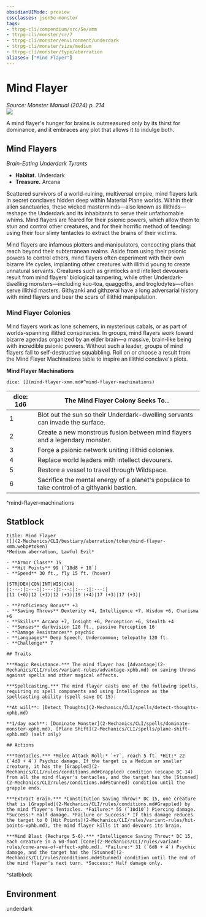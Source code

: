 ```yaml
---
obsidianUIMode: preview
cssclasses: json5e-monster
tags:
- ttrpg-cli/compendium/src/5e/xmm
- ttrpg-cli/monster/cr/7
- ttrpg-cli/monster/environment/underdark
- ttrpg-cli/monster/size/medium
- ttrpg-cli/monster/type/aberration
aliases: ["Mind Flayer"]
---
```

# Mind Flayer
*Source: Monster Manual (2024) p. 214*  
![](2-Mechanics/CLI/bestiary/aberration/img/mind-flayers.webp#right)

A mind flayer's hunger for brains is outmeasured only by its thirst for dominance, and it embraces any plot that allows it to indulge both.

## Mind Flayers

*Brain-Eating Underdark Tyrants*

- **Habitat.** Underdark  
- **Treasure.** Arcana  

Scattered survivors of a world-ruining, multiversal empire, mind flayers lurk in secret conclaves hidden deep within Material Plane worlds. Within their alien sanctuaries, these wicked masterminds—also known as illithids—reshape the Underdark and its inhabitants to serve their unfathomable whims. Mind flayers are feared for their psionic powers, which allow them to stun and control other creatures, and for their horrific method of feeding: using their four slimy tentacles to extract the brains of their victims.

Mind flayers are infamous plotters and manipulators, concocting plans that reach beyond their subterranean realms. Aside from using their psionic powers to control others, mind flayers often experiment with their own bizarre life cycles, implanting other creatures with illithid young to create unnatural servants. Creatures such as grimlocks and intellect devourers result from mind flayers' biological tampering, while other Underdark-dwelling monsters—including kuo-toa, quaggoths, and troglodytes—often serve illithid masters. Githyanki and githzerai have a long adversarial history with mind flayers and bear the scars of illithid manipulation.

### Mind Flayer Colonies

Mind flayers work as lone schemers, in mysterious cabals, or as part of worlds-spanning illithid conspiracies. In groups, mind flayers work toward bizarre agendas organized by an elder brain—a massive, brain-like being with incredible psionic powers. Without such a leader, groups of mind flayers fall to self-destructive squabbling. Roll on or choose a result from the Mind Flayer Machinations table to inspire an illithid conclave's plots.

**Mind Flayer Machinations**

`dice: [](mind-flayer-xmm.md#^mind-flayer-machinations)`

| dice: 1d6 | The Mind Flayer Colony Seeks To... |
|-----------|------------------------------------|
| 1 | Blot out the sun so their Underdark-dwelling servants can invade the surface. |
| 2 | Create a new monstrous fusion between mind flayers and a legendary monster. |
| 3 | Forge a psionic network uniting illithid colonies. |
| 4 | Replace world leaders with intellect devourers. |
| 5 | Restore a vessel to travel through Wildspace. |
| 6 | Sacrifice the mental energy of a planet's populace to take control of a githyanki bastion. |
^mind-flayer-machinations

## Statblock

```ad-statblock
title: Mind Flayer
![](2-Mechanics/CLI/bestiary/aberration/token/mind-flayer-xmm.webp#token)
*Medium aberration, Lawful Evil*

- **Armor Class** 15 
- **Hit Points** 99 (`18d8 + 18`) 
- **Speed** 30 ft., fly 15 ft. (hover)

|STR|DEX|CON|INT|WIS|CHA|
|:---:|:---:|:---:|:---:|:---:|:---:|
|11 (+0)|12 (+1)|12 (+1)|19 (+4)|17 (+3)|17 (+3)|

- **Proficiency Bonus** +3
- **Saving Throws** Dexterity +4, Intelligence +7, Wisdom +6, Charisma +6
- **Skills** Arcana +7, Insight +6, Perception +6, Stealth +4
- **Senses** darkvision 120 ft., passive Perception 16
- **Damage Resistances** psychic
- **Languages** Deep Speech, Undercommon; telepathy 120 ft.
- **Challenge** 7

## Traits

***Magic Resistance.*** The mind flayer has [Advantage](2-Mechanics/CLI/rules/variant-rules/advantage-xphb.md) on saving throws against spells and other magical effects.

***Spellcasting.*** The mind flayer casts one of the following spells, requiring no spell components and using Intelligence as the spellcasting ability (spell save DC 15):

**At will**: [Detect Thoughts](2-Mechanics/CLI/spells/detect-thoughts-xphb.md)

**1/day each**: [Dominate Monster](2-Mechanics/CLI/spells/dominate-monster-xphb.md), [Plane Shift](2-Mechanics/CLI/spells/plane-shift-xphb.md) (self only)

## Actions

***Tentacles.*** *Melee Attack Roll:* `+7`, reach 5 ft. *Hit:* 22 (`4d8 + 4`) Psychic damage. If the target is a Medium or smaller creature, it has the [Grappled](2-Mechanics/CLI/rules/conditions.md#Grappled) condition (escape DC 14) from all the mind flayer's tentacles, and the target has the [Stunned](2-Mechanics/CLI/rules/conditions.md#Stunned) condition until the grapple ends.

***Extract Brain.*** *Constitution Saving Throw:* DC 15, one creature that is [Grappled](2-Mechanics/CLI/rules/conditions.md#Grappled) by the mind flayer's Tentacles. *Failure:* 55 (`10d10`) Piercing damage. *Success:* Half damage. *Failure or Success:* If this damage reduces the target to 0 [Hit Points](2-Mechanics/CLI/rules/variant-rules/hit-points-xphb.md), the mind flayer kills it and devours its brain.

***Mind Blast (Recharge 5-6).*** *Intelligence Saving Throw:* DC 15, each creature in a 60-foot [Cone](2-Mechanics/CLI/rules/variant-rules/cone-area-of-effect-xphb.md). *Failure:* 31 (`6d8 + 4`) Psychic damage, and the target has the [Stunned](2-Mechanics/CLI/rules/conditions.md#Stunned) condition until the end of the mind flayer's next turn. *Success:* Half damage only.
```
^statblock

## Environment

underdark